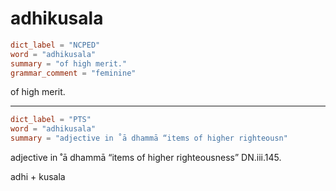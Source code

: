 # adhikusala

``` toml
dict_label = "NCPED"
word = "adhikusala"
summary = "of high merit."
grammar_comment = "feminine"
```

of high merit.

--------------------

``` toml
dict_label = "PTS"
word = "adhikusala"
summary = "adjective in ˚ā dhammā “items of higher righteousn"
```

adjective in ˚ā dhammā “items of higher righteousness” DN.iii.145.

adhi \+ kusala

